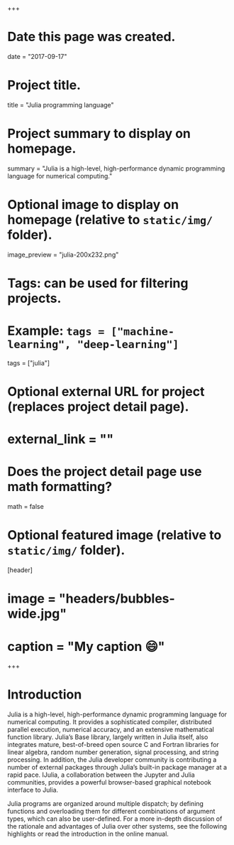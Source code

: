 +++
# Date this page was created.
date = "2017-09-17"

# Project title.
title = "Julia programming language"

# Project summary to display on homepage.
summary = "Julia is a high-level, high-performance dynamic programming language for numerical computing."

# Optional image to display on homepage (relative to `static/img/` folder).
image_preview = "julia-200x232.png"

# Tags: can be used for filtering projects.
# Example: `tags = ["machine-learning", "deep-learning"]`
tags = ["julia"]

# Optional external URL for project (replaces project detail page).
# external_link = ""

# Does the project detail page use math formatting?
math = false

# Optional featured image (relative to `static/img/` folder).
[header]
# image = "headers/bubbles-wide.jpg"
# caption = "My caption :smile:"

+++

# Introduction

Julia is a high-level, high-performance dynamic programming language for numerical computing. It provides a sophisticated compiler, distributed parallel execution, numerical accuracy, and an extensive mathematical function library. Julia’s Base library, largely written in Julia itself, also integrates mature, best-of-breed open source C and Fortran libraries for linear algebra, random number generation, signal processing, and string processing. In addition, the Julia developer community is contributing a number of external packages through Julia’s built-in package manager at a rapid pace. IJulia, a collaboration between the Jupyter and Julia communities, provides a powerful browser-based graphical notebook interface to Julia.

Julia programs are organized around multiple dispatch; by defining functions and overloading them for different combinations of argument types, which can also be user-defined. For a more in-depth discussion of the rationale and advantages of Julia over other systems, see the following highlights or read the introduction in the online manual.
